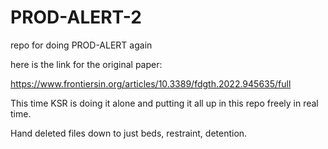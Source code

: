 # PROD-ALERT-2
repo for doing PROD-ALERT again

here is the link for the original paper:

https://www.frontiersin.org/articles/10.3389/fdgth.2022.945635/full

This time KSR is doing it alone and putting it all up in this repo freely in real time.

Hand deleted files down to just beds, restraint, detention.
